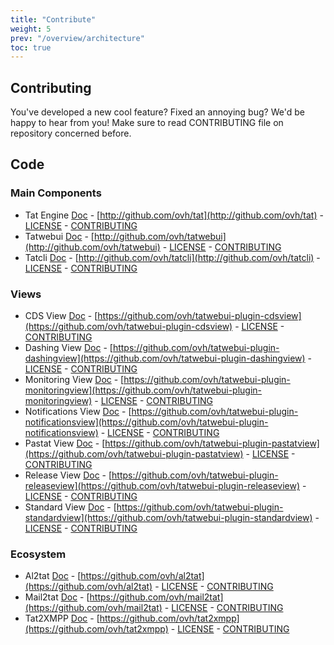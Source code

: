 ```yaml
---
title: "Contribute"
weight: 5
prev: "/overview/architecture"
toc: true
---
```


## Contributing

You've developed a new cool feature? Fixed an annoying bug? We'd be happy
to hear from you! Make sure to read CONTRIBUTING file on repository concerned before.

## Code

### Main Components
* Tat Engine [Doc](/engine/) - [http://github.com/ovh/tat](http://github.com/ovh/tat) - [LICENSE](http://github.com/ovh/tat/blob/master/LICENSE) - [CONTRIBUTING](http://github.com/ovh/tat/blob/master/CONTRIBUTING.md)
* Tatwebui [Doc](/tatwebui/) - [http://github.com/ovh/tatwebui](http://github.com/ovh/tatwebui) - [LICENSE](http://github.com/ovh/tatwebui/blob/master/LICENSE) - [CONTRIBUTING](http://github.com/ovh/tatwebui/blob/master/CONTRIBUTING.md)
* Tatcli [Doc](/tatcli/) - [http://github.com/ovh/tatcli](http://github.com/ovh/tatcli) - [LICENSE](http://github.com/ovh/tatcli/blob/master/LICENSE) - [CONTRIBUTING](http://github.com/ovh/tatcli/blob/master/CONTRIBUTING.md)


### Views

* CDS View [Doc](/tatwebui/cdsview/) - [https://github.com/ovh/tatwebui-plugin-cdsview](https://github.com/ovh/tatwebui-plugin-cdsview) - [LICENSE](https://github.com/ovh/tatwebui-plugin-cdsview/blob/master/LICENSE) - [CONTRIBUTING](https://github.com/ovh/tatwebui-plugin-cdsview/blob/master/CONTRIBUTING.md)
* Dashing View [Doc](/tatwebui/dashingview/) - [https://github.com/ovh/tatwebui-plugin-dashingview](https://github.com/ovh/tatwebui-plugin-dashingview) - [LICENSE](https://github.com/ovh/tatwebui-plugin-dashingview/blob/master/LICENSE) - [CONTRIBUTING](https://github.com/ovh/tatwebui-plugin-dashingview/blob/master/CONTRIBUTING.md)
* Monitoring View [Doc](/tatwebui/monitoringview/) - [https://github.com/ovh/tatwebui-plugin-monitoringview](https://github.com/ovh/tatwebui-plugin-monitoringview) - [LICENSE](https://github.com/ovh/tatwebui-plugin-monitoringview/blob/master/LICENSE) - [CONTRIBUTING](https://github.com/ovh/tatwebui-plugin-monitoringview/blob/master/CONTRIBUTING.md)
* Notifications View [Doc](/tatwebui/notificationsview/)  - [https://github.com/ovh/tatwebui-plugin-notificationsview](https://github.com/ovh/tatwebui-plugin-notificationsview) - [LICENSE](https://github.com/ovh/tatwebui-plugin-notificationsview/blob/master/LICENSE) - [CONTRIBUTING](https://github.com/ovh/tatwebui-plugin-notificationsview/blob/master/CONTRIBUTING.md)
* Pastat View [Doc](/tatwebui/pastatview/) - [https://github.com/ovh/tatwebui-plugin-pastatview](https://github.com/ovh/tatwebui-plugin-pastatview) - [LICENSE](https://github.com/ovh/tatwebui-plugin-pastatview/blob/master/LICENSE) - [CONTRIBUTING](https://github.com/ovh/tatwebui-plugin-pastatview/blob/master/CONTRIBUTING.md)
* Release View [Doc](/tatwebui/releaseview/) - [https://github.com/ovh/tatwebui-plugin-releaseview](https://github.com/ovh/tatwebui-plugin-releaseview) - [LICENSE](https://github.com/ovh/tatwebui-plugin-releaseview/blob/master/LICENSE) - [CONTRIBUTING](https://github.com/ovh/tatwebui-plugin-releaseview/blob/master/CONTRIBUTING.md)
* Standard View [Doc](/tatwebui/standardview/) - [https://github.com/ovh/tatwebui-plugin-standardview](https://github.com/ovh/tatwebui-plugin-standardview) - [LICENSE](https://github.com/ovh/tatwebui-plugin-standardview/blob/master/LICENSE) - [CONTRIBUTING](https://github.com/ovh/tatwebui-plugin-standardview/blob/master/CONTRIBUTING.md)

### Ecosystem

* Al2tat [Doc](/ecosystem/al2tat/) - [https://github.com/ovh/al2tat](https://github.com/ovh/al2tat) - [LICENSE](https://github.com/ovh/al2tat/blob/master/LICENSE) - [CONTRIBUTING](https://github.com/ovh/al2tat/blob/master/CONTRIBUTING.md)
* Mail2tat [Doc](/ecosystem/mail2tat/) - [https://github.com/ovh/mail2tat](https://github.com/ovh/mail2tat) - [LICENSE](https://github.com/ovh/mail2tat/blob/master/LICENSE) - [CONTRIBUTING](https://github.com/ovh/mail2tat/blob/master/CONTRIBUTING.md)
* Tat2XMPP [Doc](/ecosystem/tat2xmpp/) - [https://github.com/ovh/tat2xmpp](https://github.com/ovh/tat2xmpp) - [LICENSE](https://github.com/ovh/tat2xmpp/blob/master/LICENSE) - [CONTRIBUTING](https://github.com/ovh/tat2xmpp/blob/master/CONTRIBUTING.md)
